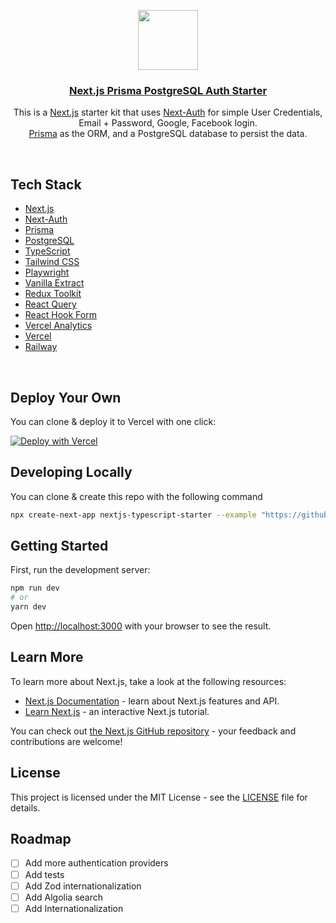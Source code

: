 <p align="center">
  <a href="https://nextjs-mysql-auth.vercel.app/">
    <img src="/public/logo.png" height="96">
    <h3 align="center">Next.js Prisma PostgreSQL Auth Starter</h3>
  </a>
</p>

<p align="center">
This is a <a href="https://nextjs.org/">Next.js</a> starter kit that uses <a href="https://next-auth.js.org/">Next-Auth</a> for simple User Credentials, Email + Password, Google, Facebook login.<br/>
<a href="https://www.prisma.io/">Prisma</a> as the ORM, and a PostgreSQL database to persist the data.</p>

<br/>

## Tech Stack

- [Next.js](https://nextjs.org/)
- [Next-Auth](https://next-auth.js.org/)
- [Prisma](https://www.prisma.io/)
- [PostgreSQL](https://www.postgresql.org/)
- [TypeScript](https://www.typescriptlang.org/)
- [Tailwind CSS](https://tailwindcss.com/)
- [Playwright](https://playwright.dev/)
- [Vanilla Extract](https://vanilla-extract.style/)
- [Redux Toolkit](https://redux-toolkit.js.org/)
- [React Query](https://react-query.tanstack.com/)
- [React Hook Form](https://react-hook-form.com/)
- [Vercel Analytics](https://vercel.com/analytics)
- [Vercel](https://vercel.com/)
- [Railway](https://railway.app/)

<br/>

## Deploy Your Own

You can clone & deploy it to Vercel with one click:

[![Deploy with Vercel](https://vercel.com/button)](https://vercel.com/import/project?template=[...])

## Developing Locally

You can clone & create this repo with the following command

```bash
npx create-next-app nextjs-typescript-starter --example "https://github.com/TeshaneCrawford/next-auth"
```

## Getting Started

First, run the development server:

```bash
npm run dev
# or
yarn dev
```

Open [http://localhost:3000](http://localhost:3000) with your browser to see the result.

## Learn More

To learn more about Next.js, take a look at the following resources:

- [Next.js Documentation](https://nextjs.org/docs) - learn about Next.js features and API.
- [Learn Next.js](https://nextjs.org/learn) - an interactive Next.js tutorial.

You can check out [the Next.js GitHub repository](https://github.com/vercel/next.js/) - your feedback and contributions are welcome!

## License

This project is licensed under the MIT License - see the [LICENSE](LICENSE) file for details.

## Roadmap

- [ ] Add more authentication providers
- [ ] Add tests
- [ ] Add Zod internationalization
- [ ] Add Algolia search
- [ ] Add Internationalization
